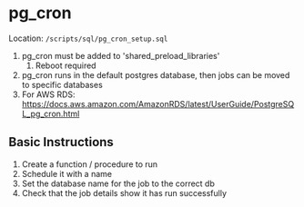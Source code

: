 # pg_cron

Location: `/scripts/sql/pg_cron_setup.sql`

1. pg_cron must be added to 'shared_preload_libraries'
   1. Reboot required
2. pg_cron runs in the default postgres database, then jobs can be moved to specific databases
3. For AWS RDS: <https://docs.aws.amazon.com/AmazonRDS/latest/UserGuide/PostgreSQL_pg_cron.html>

## Basic Instructions

1. Create a function / procedure to run
2. Schedule it with a name
3. Set the database name for the job to the correct db
4. Check that the job details show it has run successfully
